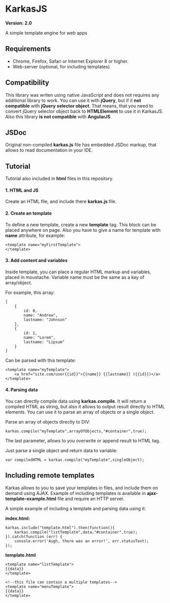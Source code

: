 # KarkasJS

**Version: 2.0**

A simple template engine for web apps


## Requirements
* Chrome, Firefox, Safari or Internet Explorer 8 or higher.
* Web-server (optional, for including templates)

## Compatibility
This library was writen using native JavaScript and does not requires any additional library to work.
You can use it with **jQuery**, but if it **not compatible** with **jQuery selector object**. That means, that you need to convert jQuery selector object back to **HTMLElement** to use it in KarkasJS.
Also this library **is not compatible** with **AngularJS**.

## JSDoc
Original non-compiled **karkas.js** file has embedded JSDoc markup, that allows to read documentation in your IDE.

## Tutorial

Tutorial also included in **html** files in this repository.


#### 1. HTML and JS

Create an HTML file, and include there **karkas.js** file.


#### 2. Create an template

To define a new template, create a new **template** tag. This block can be placed anywhere on page.
Also you have to give a name for template with **name** attribute, for example:

```
<template name="myFirstTemplate">
</template>
```

#### 3. Add content and variables

Inside template, you can place a regular HTML markup and variables, placed in moustache. Variable name must be the same as a key of array/object.

For example, this array:
```
[
	{
		id: 0,
		name: "Andrew",
		lastname: "Johnson"
	},
	{
		id: 1,
		name: "Lorem",
		lastname: "Lipsum"
	}
] 

```

Can be parsed with this template:

```
<template name="myTemplate">
	<a href="site.com/user{{id}}">{{name}} {{lastname}} ({{id}})</a>
</template>
```

#### 4. Parsing data

You can directly compile data using **karkas.compile**.
It will return a compiled HTML as string, but also it allows to output result directly to HTML elements.
You can use it to parse an array of objects or a single object.

Parse an array of objects directly to DIV:

```
karkas.compile("myTemplate",arrayOfObjects,"#container",true);
```
The last parameter, allows to you overwrite or append result to HTML tag.


Just parse a single object and return data to variable:

```
var compiledHTML = karkas.compile("myTemplate",singleObject);
```

## Including remote templates
Karkas allows to you to save your templates in files, and include them on demand using AJAX.
Example of including templates is available in **ajax-template-example.html** file and require an HTTP server.

A simple example of including a template and parsing data using it:

**index.html:**
```
karkas.include("template.html").then(function(){
    karkas.compile("listTemplate",data,"#container",true);
}).catch(function (err) {
    console.error('Augh, there was an error!', err.statusText);
});
```
**template.html**
```
<template name="listTemplate">
{{data}}
</template>

<!--this file can contain a multiple templates-->
<template name="menuTemplate">
{{data}}
</template>

```
